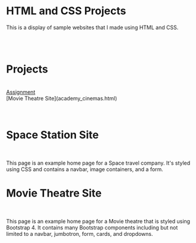 <h1> HTML and CSS Projects</h1>
<p>This is a display of sample websites that I made using HTML and CSS.</p>
<br>
<br>
<h1> Projects</h1>
<br>
<nav>
<a href="index.html">Assignment</a>
<br>
[Movie Theatre Site](academy_cinemas.html)
 </nav>
<br>
<br>
<h1> Space Station Site</h1>
<br>
<p> This page is an example home page for a Space travel company. It's styled using CSS and contains a navbar, image containers, and a form.</p>
<h1> Movie Theatre Site</h1>
<br>
<p>This page is an example home page for a Movie theatre that is styled using Bootstrap 4. It contains many Bootstrap components including but not limited to a navbar, jumbotron, form, cards, and dropdowns.</p>
 
  
